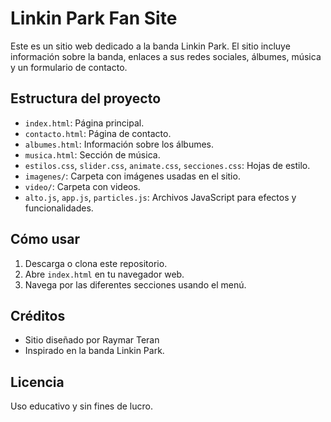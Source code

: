 # Linkin Park Fan Site

Este es un sitio web dedicado a la banda Linkin Park. El sitio incluye información sobre la banda, enlaces a sus redes sociales, álbumes, música y un formulario de contacto.

## Estructura del proyecto
- `index.html`: Página principal.
- `contacto.html`: Página de contacto.
- `albumes.html`: Información sobre los álbumes.
- `musica.html`: Sección de música.
- `estilos.css`, `slider.css`, `animate.css`, `secciones.css`: Hojas de estilo.
- `imagenes/`: Carpeta con imágenes usadas en el sitio.
- `video/`: Carpeta con videos.
- `alto.js`, `app.js`, `particles.js`: Archivos JavaScript para efectos y funcionalidades.

## Cómo usar
1. Descarga o clona este repositorio.
2. Abre `index.html` en tu navegador web.
3. Navega por las diferentes secciones usando el menú.

## Créditos
- Sitio diseñado por Raymar Teran
- Inspirado en la banda Linkin Park.

## Licencia
Uso educativo y sin fines de lucro.